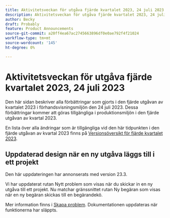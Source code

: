 ```yaml
---
title: Aktivitetsveckan för utgåva fjärde kvartalet 2023, 24 juli 2023
description: Aktivitetsveckan för utgåva fjärde kvartalet 2023, 24 juli 2023
author: Becky
draft: Probably
feature: Product Announcements
source-git-commit: a20ff4ea67ac2745663896df0e0ae792f4f21024
workflow-type: tm+mt
source-wordcount: '145'
ht-degree: 0%

---
```


# Aktivitetsveckan för utgåva fjärde kvartalet 2023, 24 juli 2023

Den här sidan beskriver alla förbättringar som gjorts i den fjärde utgåvan av kvartalet 2023 i förhandsvisningsmiljön den 24 juli 2023. Dessa förbättringar kommer att göras tillgängliga i produktionsmiljön i den fjärde utgåvan av kvartal 2023.

En lista över alla ändringar som är tillgängliga vid den här tidpunkten i den fjärde utgåvan av kvartal 2023 finns på [Versionsöversikt för fjärde kvartalet 2023](/help/quicksilver/product-announcements/product-releases/23-q4-release-activity/23-q4-release-overview.md).

## Uppdaterad design när en ny utgåva läggs till i ett projekt

Den här uppdateringen har annonserats med version 23.3.

Vi har uppdaterat rutan Nytt problem som visas när du skickar in en ny utgåva till ett projekt. Nu matchar gränssnittet rutan Ny begäran som visas när en ny begäran skickas till en begärandekö.

Mer information finns i [Skapa problem](/help/quicksilver/manage-work/issues/manage-issues/create-issues.md). Dokumentationen uppdateras när funktionerna har släppts.
